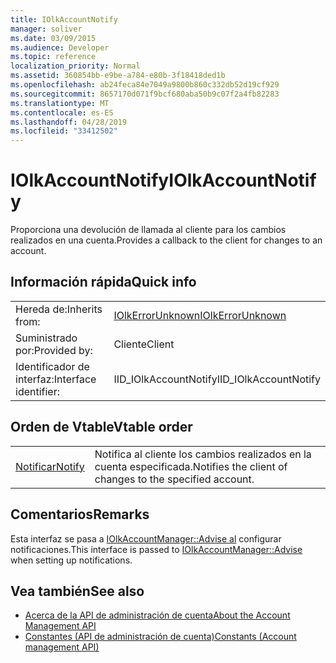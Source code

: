 ```yaml
---
title: IOlkAccountNotify
manager: soliver
ms.date: 03/09/2015
ms.audience: Developer
ms.topic: reference
localization_priority: Normal
ms.assetid: 360854bb-e9be-a784-e80b-3f18418ded1b
ms.openlocfilehash: ab24feca84e7049a9800b860c332db52d19cf929
ms.sourcegitcommit: 8657170d071f9bcf680aba50b9c07f2a4fb82283
ms.translationtype: MT
ms.contentlocale: es-ES
ms.lasthandoff: 04/28/2019
ms.locfileid: "33412502"
---
```

# <a name="iolkaccountnotify"></a><span data-ttu-id="e5696-102">IOlkAccountNotify</span><span class="sxs-lookup"><span data-stu-id="e5696-102">IOlkAccountNotify</span></span>

<span data-ttu-id="e5696-103">Proporciona una devolución de llamada al cliente para los cambios realizados en una cuenta.</span><span class="sxs-lookup"><span data-stu-id="e5696-103">Provides a callback to the client for changes to an account.</span></span>
  
## <a name="quick-info"></a><span data-ttu-id="e5696-104">Información rápida</span><span class="sxs-lookup"><span data-stu-id="e5696-104">Quick info</span></span>

|||
|:-----|:-----|
|<span data-ttu-id="e5696-105">Hereda de:</span><span class="sxs-lookup"><span data-stu-id="e5696-105">Inherits from:</span></span>  <br/> |[<span data-ttu-id="e5696-106">IOlkErrorUnknown</span><span class="sxs-lookup"><span data-stu-id="e5696-106">IOlkErrorUnknown</span></span>](iolkerrorunknown.md) <br/> |
|<span data-ttu-id="e5696-107">Suministrado por:</span><span class="sxs-lookup"><span data-stu-id="e5696-107">Provided by:</span></span>  <br/> | <span data-ttu-id="e5696-108">Cliente</span><span class="sxs-lookup"><span data-stu-id="e5696-108">Client</span></span>  <br/> |
|<span data-ttu-id="e5696-109">Identificador de interfaz:</span><span class="sxs-lookup"><span data-stu-id="e5696-109">Interface identifier:</span></span>  <br/> |<span data-ttu-id="e5696-110">IID_IOlkAccountNotify</span><span class="sxs-lookup"><span data-stu-id="e5696-110">IID_IOlkAccountNotify</span></span>  <br/> |
   
## <a name="vtable-order"></a><span data-ttu-id="e5696-111">Orden de Vtable</span><span class="sxs-lookup"><span data-stu-id="e5696-111">Vtable order</span></span>

|||
|:-----|:-----|
|[<span data-ttu-id="e5696-112">Notificar</span><span class="sxs-lookup"><span data-stu-id="e5696-112">Notify</span></span>](iolkaccountnotify-notify.md) <br/> |<span data-ttu-id="e5696-113">Notifica al cliente los cambios realizados en la cuenta especificada.</span><span class="sxs-lookup"><span data-stu-id="e5696-113">Notifies the client of changes to the specified account.</span></span>  <br/> |
   
## <a name="remarks"></a><span data-ttu-id="e5696-114">Comentarios</span><span class="sxs-lookup"><span data-stu-id="e5696-114">Remarks</span></span>

<span data-ttu-id="e5696-115">Esta interfaz se pasa a [IOlkAccountManager::Advise al](iolkaccountmanager-advise.md) configurar notificaciones.</span><span class="sxs-lookup"><span data-stu-id="e5696-115">This interface is passed to [IOlkAccountManager::Advise](iolkaccountmanager-advise.md) when setting up notifications.</span></span> 
  
## <a name="see-also"></a><span data-ttu-id="e5696-116">Vea también</span><span class="sxs-lookup"><span data-stu-id="e5696-116">See also</span></span>

- [<span data-ttu-id="e5696-117">Acerca de la API de administración de cuenta</span><span class="sxs-lookup"><span data-stu-id="e5696-117">About the Account Management API</span></span>](about-the-account-management-api.md) 
- [<span data-ttu-id="e5696-118">Constantes (API de administración de cuenta)</span><span class="sxs-lookup"><span data-stu-id="e5696-118">Constants (Account management API)</span></span>](constants-account-management-api.md)

